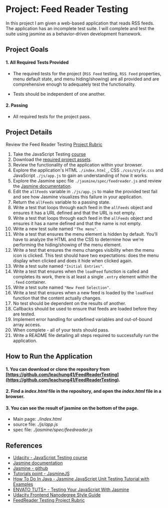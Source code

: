 # Project: Feed Reader Testing

In this project I am given a web-based application that reads RSS feeds. The application has an incomplete test suite. I will complete and test the suite using jasmine as a behavior-driven development framework.

## Project Goals

#### **1. All Required Tests Provided**

- The required tests for the project (`RSS Feed` testing, `RSS Feed` properties, menu default state, and menu hiding/showing) are all provided and are comprehensive enough to adequately test the functionality.

- Tests should be independent of one another.

#### **2. Passing**

- All required tests for the project pass.

## Project Details

Review the Feed Reader Testing [Project Rubric](https://review.udacity.com/#!/projects/3442558598/rubric)

1. Take the JavaScript Testing [course](https://www.udacity.com/course/ud549)
2. Download the [required project assets](http://github.com/udacity/frontend-nanodegree-feedreader).
3. Review the functionality of the application within your browser.
4. Explore the application's HTML *`./index.html_`*, CSS `./css/style.css` and JavaScript `./js/app.js` to gain an understanding of how it works.
5. Explore the Jasmine spec file `./jasmine/spec/feedreader.js` and review the [Jasmine documentation](http://jasmine.github.io).
6. Edit the `allFeeds` variable in `./js/app.js` to make the provided test fail and see how Jasmine visualizes this failure in your application.
7. Return the `allFeeds` variable to a passing state.
8. Write a test that loops through each feed in the `allFeeds` object and ensures it has a URL defined and that the URL is not empty.
9. Write a test that loops through each feed in the `allFeeds` object and ensures it has a name defined and that the name is not empty.
10. Write a new test suite named `"The menu"`.
11. Write a test that ensures the menu element is hidden by default. You'll have to analyze the HTML and the CSS to determine how we're performing the hiding/showing of the menu element.
12. Write a test that ensures the menu changes visibility when the menu icon is clicked. This test should have two expectations: does the menu display when clicked and does it hide when clicked again.
13. Write a test suite named `"Initial Entries"`.
14. Write a test that ensures when the `loadFeed` function is called and completes its work, there is at least a single `.entry` element within the `.feed` container.
15. Write a test suite named `"New Feed Selection"`.
16. Write a test that ensures when a new feed is loaded by the `loadFeed` function that the content actually changes.
17. No test should be dependent on the results of another.
18. Callbacks should be used to ensure that feeds are loaded before they are tested.
19. Implement error handling for undefined variables and out-of-bound array access.
20. When complete - all of your tests should pass.
21. Write a README file detailing all steps required to successfully run the application.

## How to Run the Application

#### 1. You can download or clone the repository from [https://github.com/leachung41/FeedReaderTesting](https://github.com/leachung41/FeedReaderTesting).
#### 2. Find a *index.html* file in the repository, and open the *index.html* file in a browser.
#### 3. You can see the result of jasmine on the bottom of the page.

- Main page: *./index.html*
- source file: *./js/app.js*
- spec file: *./jasmine/spec/feedreader.js*

## References

- [Udacity - JavaScript Testing course](https://www.udacity.com/course/javascript-testing--ud549)
- [Jasmine documentation](https://jasmine.github.io/)
- [Jasmine - github](https://github.com/jasmine/jasmine)
- [Tutorials point - JasmineJS](https://www.tutorialspoint.com/jasminejs/index.htm)
- [How To Do In Java - Jasmine JavaScript Unit Testing Tutorial with Examples](https://howtodoinjava.com/scripting/javascript/jasmine-javascript-unit-testing-tutorial/)
- [ENVATO TUTS+ - Testing Your JavaScript With Jasmine](https://code.tutsplus.com/tutorials/testing-your-javascript-with-jasmine--net-21229)
- [Udacity Frontend Nanodegree Style Guide](http://udacity.github.io/frontend-nanodegree-styleguide/javascript.html)
- [FeedReader Testing Project Rubric](https://review.udacity.com/#!/rubrics/18/view)
